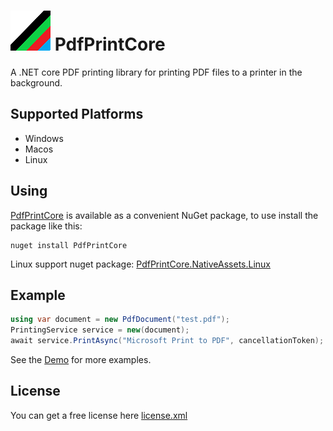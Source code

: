 ﻿# ![](https://raw.githubusercontent.com/chengcunu/PdfPrintCore/main/documentation/logo64.png) PdfPrintCore

A .NET core PDF printing library for printing PDF files to a printer in the background.

## Supported Platforms
* Windows
* Macos
* Linux

## Using

[PdfPrintCore](https://www.nuget.org/packages/PdfPrintCore)  is available as a convenient NuGet package, to use install the package like this:

```
nuget install PdfPrintCore
```
Linux support nuget package: [PdfPrintCore.NativeAssets.Linux](https://www.nuget.org/packages/PdfPrintCore.NativeAssets.Linux) 
## Example

``` c#
using var document = new PdfDocument("test.pdf");
PrintingService service = new(document);
await service.PrintAsync("Microsoft Print to PDF", cancellationToken);
```
See the [Demo](source/PdfPrintCore.API.Demo) for more examples.

## License

You can get a free license here  [license.xml](source/PdfPrintCore.API.Demo/PdfPrintCore.license.xml) 
